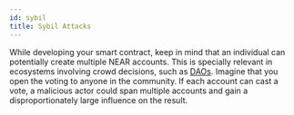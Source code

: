 ```yaml
---
id: sybil
title: Sybil Attacks
---
```


While developing your smart contract, keep in mind that an individual can potentially create multiple NEAR accounts. This is specially relevant in ecosystems involving crowd decisions, such as [DAOs](../../relevant/dao.md). Imagine that you open the voting to anyone in the community. If each account can cast a vote, a malicious actor could span multiple accounts and gain a disproportionately large influence on the result.